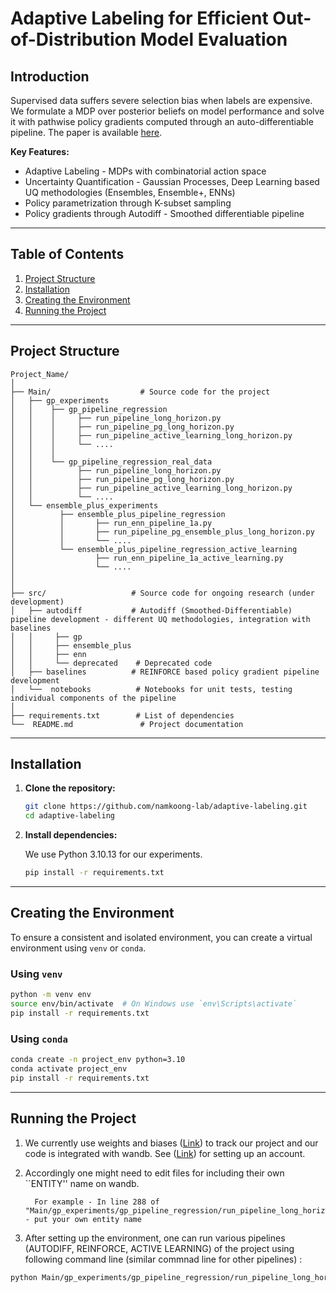# **Adaptive Labeling for Efficient Out-of-Distribution Model Evaluation**

## Introduction

Supervised data suffers severe selection bias when labels are expensive. We formulate a MDP over posterior beliefs on model performance and solve it with pathwise policy gradients computed through an auto-differentiable pipeline. The paper is available [here](https://openreview.net/pdf?id=uuQQwrjMzb).

**Key Features:**
- Adaptive Labeling - MDPs with combinatorial action space
- Uncertainty Quantification - Gaussian Processes, Deep Learning based UQ methodologies (Ensembles, Ensemble+, ENNs)
- Policy parametrization through K-subset sampling
- Policy gradients through Autodiff - Smoothed differentiable pipeline 

---

## Table of Contents

1. [Project Structure](#project-structure)
2. [Installation](#installation)
3. [Creating the Environment](#creating-the-environment)
4. [Running the Project](#running-the-project)

---

## Project Structure

```plaintext
Project_Name/
│
├── Main/                    # Source code for the project
│   ├── gp_experiments
│   │    ├── gp_pipeline_regression
│   │    │     ├── run_pipeline_long_horizon.py
│   │    │     ├── run_pipeline_pg_long_horizon.py
│   │    │     ├── run_pipeline_active_learning_long_horizon.py
│   │    │     └── .... 
│   │    │       
│   │    └── gp_pipeline_regression_real_data
│   │          ├── run_pipeline_long_horizon.py
│   │          ├── run_pipeline_pg_long_horizon.py
│   │          ├── run_pipeline_active_learning_long_horizon.py
│   │          └── .... 
│   └── ensemble_plus_experiments
│          ├── ensemble_plus_pipeline_regression
│          │       ├── run_enn_pipeline_1a.py
│          │       ├── run_pipeline_pg_ensemble_plus_long_horizon.py
│          │       └── ....
│          └── ensemble_plus_pipeline_regression_active_learning
│                  ├── run_enn_pipeline_1a_active_learning.py
│                  └── ....
│    
│
├── src/                   # Source code for ongoing research (under development)
│   ├── autodiff           # Autodiff (Smoothed-Differentiable) pipeline development - different UQ methodologies, integration with baselines
│   │     ├── gp
│   │     ├── ensemble_plus
│   │     ├── enn
│   │     └── deprecated    # Deprecated code
│   ├── baselines          # REINFORCE based policy gradient pipeline development
│   └──  notebooks          # Notebooks for unit tests, testing individual components of the pipeline
│
├── requirements.txt        # List of dependencies
└──  README.md               # Project documentation
```

---

## Installation

1. **Clone the repository:**

   ```bash
   git clone https://github.com/namkoong-lab/adaptive-labeling.git
   cd adaptive-labeling
   ```

2. **Install dependencies:**

   We use Python 3.10.13 for our experiments.

   ```bash
   pip install -r requirements.txt
   ```

---

## Creating the Environment

To ensure a consistent and isolated environment, you can create a virtual environment using `venv` or `conda`.

### Using `venv`

```bash
python -m venv env
source env/bin/activate  # On Windows use `env\Scripts\activate`
pip install -r requirements.txt
```

### Using `conda`

```bash
conda create -n project_env python=3.10
conda activate project_env
pip install -r requirements.txt
```

---

## Running the Project

1. We currently use weights and biases ([Link](https://wandb.ai/site/)) to track our project and our code is integrated with wandb. See ([Link](https://wandb.ai/site/)) for setting up an account.
2. Accordingly one might need to edit files for including their own ``ENTITY'' name on wandb.

         For example - In line 288 of "Main/gp_experiments/gp_pipeline_regression/run_pipeline_long_horizon.py" - put your own entity name
   
3. After setting up the environment, one can run various pipelines (AUTODIFF, REINFORCE, ACTIVE LEARNING) of the project using following command line (similar commnad line for other pipelines) :

```bash
python Main/gp_experiments/gp_pipeline_regression/run_pipeline_long_horizon.py --config_file_path Main/gp_experiments/gp_pipeline_regression/config_sweep_0.json --project_name gp_adaptive_sampling_final_run
```







